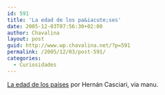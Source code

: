 ```yaml
---
id: 591
title: 'La edad de los pa&iacute;ses'
date: 2005-12-03T07:56:30+02:00
author: Chavalina
layout: post
guid: http://www.wp.chavalina.net/?p=591
permalink: /2005/12/03/post-591/
categories:
  - Curiosidades
---
```

<a href="http://proletarium.org/2005/12/02/la-edad-de-los-paises" target="_blank">La edad de los pa&iacute;ses</a> por Hern&aacute;n Casciari, via manu.